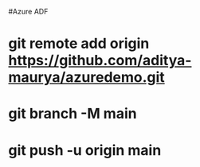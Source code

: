 #Azure ADF
# git remote add origin https://github.com/aditya-maurya/azuredemo.git
# git branch -M main
# git push -u origin main
